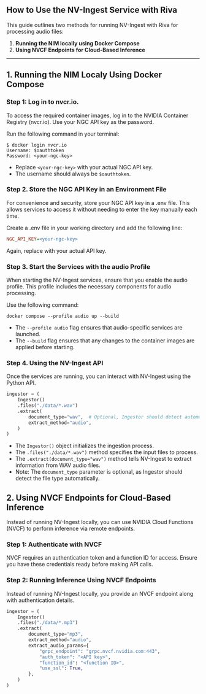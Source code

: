 ## How to Use the NV-Ingest Service with Riva

This guide outlines two methods for running NV-Ingest with Riva for processing audio files:

1. **Running the NIM locally using Docker Compose**  
2. **Using NVCF Endpoints for Cloud-Based Inference**  

---

## 1. Running the NIM Localy Using Docker Compose

### Step 1: Log in to nvcr.io.

To access the required container images, log in to the NVIDIA Container Registry (nvcr.io). Use your NGC API key as the password.

Run the following command in your terminal:
```shell
$ docker login nvcr.io
Username: $oauthtoken
Password: <your-ngc-key>
```
- Replace `<your-ngc-key>` with your actual NGC API key.
- The username should always be `$oauthtoken`.

### Step 2. Store the NGC API Key in an Environment File

For convenience and security, store your NGC API key in a .env file.
This allows services to access it without needing to enter the key manually each time.

Create a .env file in your working directory and add the following line:
```ini
NGC_API_KEY=<your-ngc-key>
```
Again, replace <your-ngc-key> with your actual API key.

### Step 3. Start the Services with the audio Profile

When starting the NV-Ingest services, ensure that you enable the audio profile. This profile includes the necessary components for audio processing.

Use the following command:
```shell
docker compose --profile audio up --build
```
- The `--profile audio` flag ensures that audio-specific services are launched.
- The `--build` flag ensures that any changes to the container images are applied before starting.

### Step 4. Using the NV-Ingest API

Once the services are running, you can interact with NV-Ingest using the Python API.

```python
ingestor = (
    Ingestor()
    .files("./data/*.wav")
    .extract(
        document_type="wav",  # Optional, Ingestor should detect automatically in most cases
        extract_method="audio",
    )
)
```
- The `Ingestor()` object initializes the ingestion process.
- The `.files("./data/*.wav")` method specifies the input files to process.
- The `.extract(document_type="wav")` method tells NV-Ingest to extract information from WAV audio files.
- Note: The `document_type` parameter is optional, as Ingestor should detect the file type automatically.

## 2. Using NVCF Endpoints for Cloud-Based Inference

Instead of running NV-Ingest locally, you can use NVIDIA Cloud Functions (NVCF) to perform inference via remote endpoints.

### Step 1: Authenticate with NVCF

NVCF requires an authentication token and a function ID for access. Ensure you have these credentials ready before making API calls.

### Step 2: Running Inference Using NVCF Endpoints

Instead of running NV-Ingest locally, you provide an NVCF endpoint along with authentication details.

```python
ingestor = (
    Ingestor()
    .files("./data/*.mp3")
    .extract(
        document_type="mp3",
        extract_method="audio",
        extract_audio_params={
            "grpc_endpoint": "grpc.nvcf.nvidia.com:443",
            "auth_token": "<API key>",
            "function_id": "<function ID>",
            "use_ssl": True,
        },
    )
)
```
